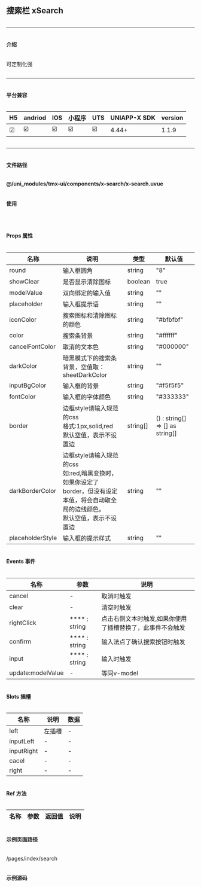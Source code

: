 
## 搜索栏 xSearch

***

#### 介绍

可定制化强

***

#### 平台兼容

| H5 | andriod | IOS | 小程序 | UTS | UNIAPP-X SDK | version |
| --- | --- | --- | --- | --- | --- | --- |
| ☑ | ☑️ | ☑️ | ☑️ | ☑️ | 4.44+ | 1.1.9 |

***

#### 文件路径

**@/uni_modules/tmx-ui/components/x-search/x-search.uvue**

#### 使用

<x-search></x-search>

#### Props 属性

| 名称 | 说明 | 类型 | 默认值 |
| ------ | ---- | ---- | ---- |
| round | 输入框圆角 | string | "8" |
| showClear | 是否显示清除图标 | boolean | true |
| modelValue | 双向绑定的输入值 | string | "" |
| placeholder | 输入框提示语 | string | "" |
| iconColor | 搜索图标和清除图标的颜色 | string | "#bfbfbf" |
| color | 搜索条背景 | string | "#ffffff" |
| cancelFontColor | 取消的文本色 | string | "#000000" |
| darkColor | 暗黑模式下的搜索条背景，空值取：sheetDarkColor | string | "" |
| inputBgColor | 输入框的背景 | string | "#f5f5f5" |
| fontColor | 输入框的字体颜色 | string | "#333333" |
| border | 边框style请输入规范的css<br>格式:1px,solid,red<br>默认空值，表示不设置边 | string[] | () : string[] => [] as string[] |
| darkBorderColor | 边框style请输入规范的css<br>如:red,暗黑变换时，如果你设定了border，但没有设定本值，将会自动取全局的边线颜色。<br>默认空值，表示不设置边 | string | "" |
| placeholderStyle | 输入框的提示样式 | string | "" |



#### Events 事件

| 名称 | 参数 | 说明 |
| ------ | ---- | ---- |
| cancel | - | 取消时触发 |
| clear | - | 清空时触发 |
| rightClick | **** : string | 点击右侧文本时触发,如果你使用了插槽替换了，此事件不会触发 |
| confirm | **** : string | 输入法点了确认搜索按钮时触发 |
| input | **** : string | 输入时触发 |
| update:modelValue | - | 等同v-model |


#### Slots 插槽

| 名称 | 说明 | 数据 |
| ------ | ---- | ---- |
| left | 左插槽 | - |
| inputLeft | - | - |
| inputRight | - | - |
| cacel | - | - |
| right | - | - |


#### Ref 方法

| 名称 | 参数 | 返回值 | 说明 |
| ------ | ---- | ---- | ---- |


#### 示例页面路径

/pages/index/search

#### 示例源码

<template>
	<!-- #ifdef MP-WEIXIN -->
	<page-meta :page-style="`background-color:${xThemeConfigBgColor}`">
		<navigation-bar :background-color="xThemeConfigNavBgColor"
			:front-color="xThemeConfigNavFontColor"></navigation-bar>
	</page-meta>
	<!-- #endif -->
	<view style="flex:1;display: flex;flex-direction: column;">

		<x-input class="mx-14 mb-14" @input="searchWordList" v-model="word" color="white" left-icon="search-2-line" placeholder="输入关联组件名或者英文名"></x-input>
		
		<!-- #ifdef MP -->
		<view style="flex:1;display: flex;flex-direction: column;position: relative;margin:0 16px;">
		<!-- #endif -->
		<list-view class="flex-1"
		<!-- #ifdef MP -->
		style="position: absolute;height: 100%;width:100%"
		<!-- #endif -->
		<!-- #ifndef MP -->
		style="margin:0 16px;"
		<!-- #endif -->
		>
			<list-item v-for="(item,index) in list" :key="index">
				<navigator :url="item.url" class="lsitCell flex flex-row flex-row-center-between" :style="{backgroundColor: listBgcColor}">
					<text :style="{color:textcColor}">{{item.title}}</text>
				</navigator>
			</list-item>
			
			<list-item>
				<x-empty title="没组件,换个词" :showBtn="false" :empty="true" :loading="false" :error="false" v-if="list.length==0"></x-empty>
			</list-item>
		</list-view>
		<!-- #ifdef MP -->
		</view>
		<!-- #endif -->

	</view>

</template>

<script setup lang="uts">
	import { listdata, type INDEXITEMINFO_AR,INDEXITEMINFO } from "./index.uts"
	import { xStore, xDate } from "@/uni_modules/tmx-ui/index.uts"
	const word = ref('')
	const list = ref<INDEXITEMINFO[]>([])
	let tid = 2232
	const listBgcColor = computed(():string=>{
		return xStore.xConfig.dark == 'dark'?xStore.xConfig.sheetDarkColor:'#ffffff'
	})
	const textcColor = computed(():string=>{
		return xStore.xConfig.dark == 'dark'?'#fff':'#333'
	})
	
	const searchWordList = (value:string)=>{
		if(value.trim()==''){
			list.value = [] as INDEXITEMINFO[]
			return
		}
		clearTimeout(tid)
		let temvalue = value.toLowerCase()
		tid = setTimeout(function() {
			let listtem = [] as INDEXITEMINFO[];
			for(let i=0;i<listdata.length;i++){
				let children = listdata[i].children;
				for(let j=0;j<children.length;j++){
					let item = children[j];
					let title = item.title.toLowerCase();
					let pagename = item.url.split('/').pop()!.toLowerCase()
					if(title.indexOf(temvalue)>-1||pagename.indexOf(temvalue)>-1){
						listtem.push(item)
					}
				}
			}
			list.value = [...listtem]
		}, 350);
	}
	onLoad((obj:OnLoadOptions)=>{
		let tempWord = obj['word'] ?? ""
		searchWordList(tempWord)
		word.value = tempWord
	})
	onBeforeUnmount(()=>{
		clearTimeout(tid)
	})
</script>

<style >
	/* #ifdef MP */
	page,body{
		height:100vh;
		display: flex;
		flex-direction: column;
	}
	/* #endif */
	.lsitCell{
		height: 50px;
		padding: 0 16px;
		margin-bottom: 1px;
		/* #ifndef APP */
		box-szing:border-box;
		/* #endif */
	}
</style>
		
